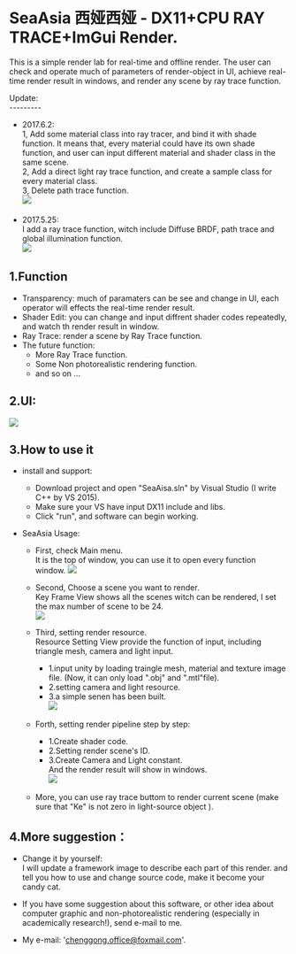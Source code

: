 SeaAsia 西娅西娅 - DX11+CPU RAY TRACE+ImGui Render.
====
This is a simple render lab for real-time and offline render. The user can check and operate much of parameters of render-object in UI, 
achieve real-time render result in windows, and render any scene by ray trace function.  

Update:  
---------  
* 2017.6.2:  
	 1, Add some material class into ray tracer, and bind it with shade function. It means that, every material could have its own shade function, and user can input different material and shader class in the same scene.    
	 2, Add a direct light ray trace function, and create a sample class for every material class.  
	 3, Delete path trace function.  
	 ![](https://github.com/ChengGongXTU/SeaAsia/blob/master/Direct%20Light.bmp)  
 
* 2017.5.25:  
	I add a ray trace function, witch include Diffuse BRDF, path trace and global illumination function.  
	![](https://raw.githubusercontent.com/ChengGongXTU/SeaAsia/master/Ray%20Trace%20render%20result.bmp)

1.Function
----------
* Transparency: much of paramaters can be see and change in UI, each operator will effects the real-time render result.
* Shader Edit: you can change and input diffrent shader codes repeatedly, and watch th render result in window.
* Ray Trace: render a scene by Ray Trace function.
* The future function:  
	* More Ray Trace function.  
	* Some Non photorealistic rendering function.  
	* and so on ...
  
  
2.UI:  
--------  
![](https://github.com/ChengGongXTU/SeaAsia/blob/master/SeaAsia%20sample.png)
 
 
3.How to use it  
------------  
* install and support:  
	* Download project and open "SeaAisa.sln" by Visual Studio (I write C++ by VS 2015).  
	* Make sure  your VS have input DX11 include and libs.
	* Click  "run", and software can begin working.  
	  
* SeaAsia Usage:  
	* First, check Main menu.  
	It is the top of window, you can use it to open every function window.
	![](https://github.com/ChengGongXTU/SeaAsia/blob/master/3.jpg)  
	  
	* Second, Choose a scene you want to render.  
	Key Frame View shows all the scenes witch can be rendered, I set the max number of scene to be 24.  
	![](https://github.com/ChengGongXTU/SeaAsia/blob/master/4.jpg)  
	  
	* Third, setting render resource.  
	Resource Setting View provide the function of input, including triangle mesh, camera and light input.  
		* 1.input unity by loading traingle mesh, material and texture image file. (Now, it can only load ".obj" and ".mtl"file).  
		* 2.setting camera and light resource.  
		* 3.a simple senen has been built.  
  ![](https://github.com/ChengGongXTU/SeaAsia/blob/master/1.jpg)  
	  
	* Forth, setting render pipeline step by step:  
		* 1.Create shader code.  
		* 2.Setting render scene's ID.  
		* 3.Create Camera and Light constant.  
		And the render result will show in windows.  
	![](https://github.com/ChengGongXTU/SeaAsia/blob/master/2.jpg)  
	
	* More, you can use ray trace buttom to render current scene (make sure that "Ke" is not zero in light-source object ).
	  
4.More suggestion：  
-------------------  

* Change it by yourself:  
I will update a framework image to describe each part of this render. and tell you how to use and change source code, make it become your candy cat.  
* If you have some suggestion about this software, or other idea about computer graphic and non-photorealistic rendering (especially in academically research!), send e-mail to me.  

* My e-mail: 'chenggong.office@foxmail.com'.
